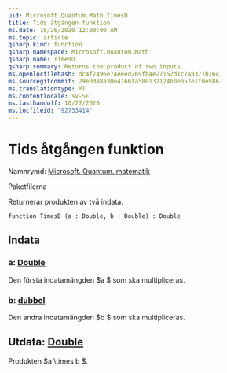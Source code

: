 ```yaml
---
uid: Microsoft.Quantum.Math.TimesD
title: Tids åtgången funktion
ms.date: 10/26/2020 12:00:00 AM
ms.topic: article
qsharp.kind: function
qsharp.namespace: Microsoft.Quantum.Math
qsharp.name: TimesD
qsharp.summary: Returns the product of two inputs.
ms.openlocfilehash: dc4f7496e74eeed269fb4e27152d1c7a8371b164
ms.sourcegitcommit: 29e0d88a30e4166fa580132124b0eb57e1f0e986
ms.translationtype: MT
ms.contentlocale: sv-SE
ms.lasthandoff: 10/27/2020
ms.locfileid: "92733414"
---
```

# <a name="timesd-function"></a>Tids åtgången funktion

Namnrymd: [Microsoft. Quantum. matematik](xref:Microsoft.Quantum.Math)

Paketfilerna [](https://nuget.org/packages/)


Returnerar produkten av två indata.

```qsharp
function TimesD (a : Double, b : Double) : Double
```


## <a name="input"></a>Indata

### <a name="a--double"></a>a: [Double](xref:microsoft.quantum.lang-ref.double)

Den första indatamängden $a $ som ska multipliceras.


### <a name="b--double"></a>b: [dubbel](xref:microsoft.quantum.lang-ref.double)

Den andra indatamängden $b $ som ska multipliceras.



## <a name="output--double"></a>Utdata: [Double](xref:microsoft.quantum.lang-ref.double)

Produkten $a \times b $.